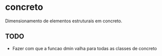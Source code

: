 concreto
========
Dimensionamento de elementos estruturais em concreto.

TODO
----
* Fazer com que a funcao dmin valha para todas as classes de concreto
